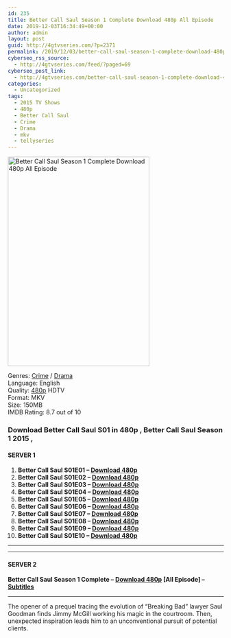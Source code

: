 ```yaml
---
id: 235
title: Better Call Saul Season 1 Complete Download 480p All Episode
date: 2019-12-03T16:34:49+00:00
author: admin
layout: post
guid: http://4gtvseries.com/?p=2371
permalink: /2019/12/03/better-call-saul-season-1-complete-download-480p-all-episode/
cyberseo_rss_source:
  - http://4gtvseries.com/feed/?paged=69
cyberseo_post_link:
  - http://4gtvseries.com/better-call-saul-season-1-complete-download-480p-all-episode/
categories:
  - Uncategorized
tags:
  - 2015 TV Shows
  - 480p
  - Better Call Saul
  - Crime
  - Drama
  - mkv
  - tellyseries
---
```

<img loading="lazy" class="aligncenter" src="https://3.bp.blogspot.com/-RjMDbn8n6S0/XeaNY8vT7OI/AAAAAAAAAXQ/0ieJ-6GF6KE2iBEYMQSbIpvPR58i8ey2ACK4BGAYYCw/s1600/Better%2BCall%2BSaul%2BSeason%2B1.jpg" alt="Better Call Saul Season 1 Complete Download 480p All Episode" width="330" height="488" />

Genres: <a href="http://4gtvseries.com/tag/crime/" data-wpel-link="internal">Crime</a> /&nbsp;<a href="http://4gtvseries.com/tag/drama/" data-wpel-link="internal">Drama</a>  
Language: English  
Quality:&nbsp;<a href="http://4gtvseries.com/tag/480p/" data-wpel-link="internal">480p</a>&nbsp;HDTV  
Format: MKV  
Size: 150MB  
IMDB Rating: 8.7 out of 10

### **Download Better Call Saul S01 in 480p , Better Call Saul Season 1 2015 ,&nbsp;**

#### <span><strong>SERVER 1</strong></span>

  1. **Better Call Saul S01E01 – <a href="http://slink.dl480p.xyz/zLtr" data-wpel-link="external" target="_blank" rel="nofollow external noopener noreferrer" class="wpel-icon-left"><i class="wpel-icon fa fa-download" aria-hidden="true"></i>Download 480p</a>**
  2. **Better Call Saul S01E02 – <a href="http://slink.dl480p.xyz/e4BL" data-wpel-link="external" target="_blank" rel="nofollow external noopener noreferrer" class="wpel-icon-left"><i class="wpel-icon fa fa-download" aria-hidden="true"></i>Download 480p</a>**
  3. **Better Call Saul S01E03 – <a href="http://slink.dl480p.xyz/Z5zoiok" data-wpel-link="external" target="_blank" rel="nofollow external noopener noreferrer" class="wpel-icon-left"><i class="wpel-icon fa fa-download" aria-hidden="true"></i>Download 480p</a>**
  4. **Better Call Saul S01E04 – <a href="http://slink.dl480p.xyz/18eRlX" data-wpel-link="external" target="_blank" rel="nofollow external noopener noreferrer" class="wpel-icon-left"><i class="wpel-icon fa fa-download" aria-hidden="true"></i>Download 480p</a>**
  5. **Better Call Saul S01E05 – <a href="http://slink.dl480p.xyz/NjKcgpDm" data-wpel-link="external" target="_blank" rel="nofollow external noopener noreferrer" class="wpel-icon-left"><i class="wpel-icon fa fa-download" aria-hidden="true"></i>Download 480p</a>**
  6. **Better Call Saul S01E06 – <a href="http://slink.dl480p.xyz/hvJIa" data-wpel-link="external" target="_blank" rel="nofollow external noopener noreferrer" class="wpel-icon-left"><i class="wpel-icon fa fa-download" aria-hidden="true"></i>Download 480p</a>**
  7. **Better Call Saul S01E07 – <a href="http://slink.dl480p.xyz/YfvFTNB" data-wpel-link="external" target="_blank" rel="nofollow external noopener noreferrer" class="wpel-icon-left"><i class="wpel-icon fa fa-download" aria-hidden="true"></i>Download 480p</a>**
  8. **Better Call Saul S01E08 – <a href="http://slink.dl480p.xyz/tPH2v" data-wpel-link="external" target="_blank" rel="nofollow external noopener noreferrer" class="wpel-icon-left"><i class="wpel-icon fa fa-download" aria-hidden="true"></i>Download 480p</a>**
  9. **Better Call Saul S01E09 – <a href="http://slink.dl480p.xyz/gIkA97" data-wpel-link="external" target="_blank" rel="nofollow external noopener noreferrer" class="wpel-icon-left"><i class="wpel-icon fa fa-download" aria-hidden="true"></i>Download 480p</a>**
 10. **Better Call Saul S01E10 – <a href="http://slink.dl480p.xyz/cstq2swp" data-wpel-link="external" target="_blank" rel="nofollow external noopener noreferrer" class="wpel-icon-left"><i class="wpel-icon fa fa-download" aria-hidden="true"></i>Download 480p</a>**

* * *

* * *

#### <span><strong>SERVER 2</strong></span>

**Better Call Saul Season 1 Complete – <a href="http://dl480p.xyz/2396/" data-wpel-link="external" target="_blank" rel="nofollow external noopener noreferrer" class="wpel-icon-left"><i class="wpel-icon fa fa-download" aria-hidden="true"></i>Download 480p</a> [All Episode] – <a href="https://subscene.com/subtitles/better-call-saul-first-season" data-wpel-link="external" target="_blank" rel="nofollow external noopener noreferrer" class="wpel-icon-left"><i class="wpel-icon fa fa-download" aria-hidden="true"></i>Subtitles</a>**

* * *

The opener of a prequel tracing the evolution of “Breaking Bad” lawyer Saul Goodman finds Jimmy McGill working his magic in the courtroom. Then, unexpected inspiration leads him to an unconventional pursuit of potential clients.

<div align="center">
</div>